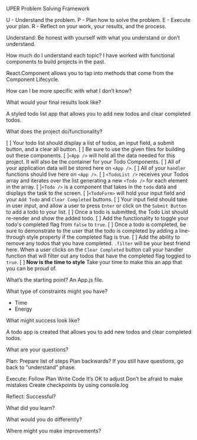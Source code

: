 UPER Problem Solving Framework

U - Understand the problem.
P - Plan how to solve the problem.
E - Execute your plan.
R - Reflect on your work, your results, and the process. 

Understand:
Be honest with yourself with what you understand or don’t understand.

How much do I understand each topic?
I have worked with functional components to build projects in the past.

React.Component allows you to tap into methods that come from the Component Lifecycle.

How can I be more specific with what I don’t know?


What would your final results look like?

A styled todo list app that allows you to add new todos and clear completed todos.

What does the project do/functionality?

[ ] Your todo list should display a list of todos, an input field, a submit button, and a clear all button.
[ ] Be sure to use the given files for building out these components.
[ ]`<App />` will hold all the data needed for this project. It will also be the container for your Todo Components.
  [ ] All of your application data will be stored here on `<App />`.
  [ ] All of your `handler` functions should live here on `<App />`.
[ ] `<TodoList />` receives your Todos array and iterates over the list generating a new `<Todo />` for each element in the array.
[ ]`<Todo />` is a component that takes in the `todo` data and displays the task to the screen.
[ ]`<TodoForm>` will hold your input field and your `Add Todo` and `Clear Completed` buttons.
  [ ] Your input field should take in user input, and allow a user to press `Enter` or click on the `Submit Button` to add a todo to your list.
  [ ] Once a todo is submitted, the Todo List should re-render and show the added todo.
  [ ] Add the functionality to toggle your todo's completed flag from `false` to `true`.
  [ ] Once a todo is completed, be sure to demonstrate to the user that the todo is completed by adding a line-through style property if the completed flag is true.
[ ] Add the ability to remove any todos that you have completed. `.filter` will be your best friend here. When a user clicks on the `Clear Completed` button call your handler function that will filter out any todos that have the completed flag toggled to `true`.
[ ] **Now is the time to style** Take your time to make this an app that you can be proud of.

What’s the starting point?
An App.js file.

What type of constraints might you have?
- Time
- Energy

What might success look like?

A todo app is created that allows you to add new todos and clear completed todos.

What are your questions?


Plan:
Prepare list of steps
Plan backwards?
If you still have questions, go back to “understand” phase.

Execute:
Follow Plan
Write Code
It’s OK to adjust
Don’t be afraid to make mistakes
Create checkpoints by using console.log

Reflect:
Successful?

What did you learn?

What would you do differently?

Where might you make improvements?



